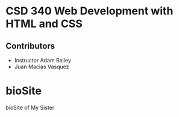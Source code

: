# CSD 340 Web Development with HTML and CSS

## Contributors
- Instructor Adam Bailey
- Juan Macias Vasquez

# bioSite
bioSite of My Sister
